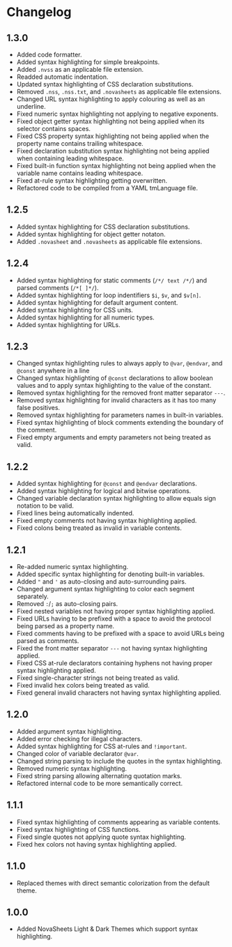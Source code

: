 # Changelog

## 1.3.0
- Added code formatter.
- Added syntax highlighting for simple breakpoints.
- Added `.nvss` as an applicable file extension.
- Readded automatic indentation.
- Updated syntax highlighting of CSS declaration substitutions.
- Removed `.nss`, `.nss.txt`, and `.novasheets` as applicable file extensions.
- Changed URL syntax highlighting to apply colouring as well as an underline.
- Fixed numeric syntax highlighting not applying to negative exponents.
- Fixed object getter syntax highlighting not being applied when its selector contains spaces.
- Fixed CSS property syntax highlighting not being applied when the property name contains trailing whitespace.
- Fixed declaration substitution syntax highlighting not being applied when containing leading whitespace.
- Fixed built-in function syntax highlighting not being applied when the variable name contains leading whitespace.
- Fixed at-rule syntax highlighting getting overwritten.
- Refactored code to be compiled from a YAML tmLanguage file.

## 1.2.5
- Added syntax highlighting for CSS declaration substitutions.
- Added syntax highlighting for object getter notaton.
- Added `.novasheet` and `.novasheets` as applicable file extensions.

## 1.2.4
- Added syntax highlighting for static comments (`/*/ text /*/`) and parsed comments (`/*[ ]*/`).
- Added syntax highlighting for loop indentifiers `$i`, `$v`, and `$v[n]`.
- Added syntax highlighting for default argument content.
- Added syntax highlighting for CSS units.
- Added syntax highlighting for all numeric types.
- Added syntax highlighting for URLs.

## 1.2.3
- Changed syntax highlighting rules to always apply to `@var`, `@endvar`, and `@const` anywhere in a line
- Changed syntax highlighting of `@const` declarations to allow boolean values and to apply syntax highlighting to the value of the constant.
- Removed syntax highlighting for the removed front matter separator `---`.
- Removed syntax highlighting for invalid characters as it has too many false positives.
- Removed syntax highlighting for parameters names in built-in variables.
- Fixed syntax highlighting of block comments extending the boundary of the comment.
- Fixed empty arguments and empty parameters not being treated as valid.

## 1.2.2
- Added syntax highlighting for `@const` and `@endvar` declarations.
- Added syntax highlighting for logical and bitwise operations.
- Changed variable declaration syntax highlighting to allow equals sign notation to be valid.
- Fixed lines being automatically indented.
- Fixed empty comments not having syntax highlighting applied.
- Fixed colons being treated as invalid in variable contents.

## 1.2.1
- Re-added numeric syntax highlighting.
- Added specific syntax highlighting for denoting built-in variables.
- Added `"` and `'` as auto-closing and auto-surrounding pairs.
- Changed argument syntax highlighting to color each segment separately.
- Removed `:`/`;` as auto-closing pairs.
- Fixed nested variables not having proper syntax highlighting applied.
- Fixed URLs having to be prefixed with a space to avoid the protocol being parsed as a property name.
- Fixed comments having to be prefixed with a space to avoid URLs being parsed as comments.
- Fixed the front matter separator `---` not having syntax highlighting applied.
- Fixed CSS at-rule declarators containing hyphens not having proper syntax highlighting applied.
- Fixed single-character strings not being treated as valid.
- Fixed invalid hex colors being treated as valid.
- Fixed general invalid characters not having syntax highlighting applied.

## 1.2.0
- Added argument syntax highlighting.
- Added error checking for illegal characters.
- Added syntax highlighting for CSS at-rules and `!important`.
- Changed color of variable declarator `@var`.
- Changed string parsing to include the quotes in the syntax highlighting.
- Removed numeric syntax highlighting.
- Fixed string parsing allowing alternating quotation marks.
- Refactored internal code to be more semantically correct.

## 1.1.1
- Fixed syntax highlighting of comments appearing as variable contents.
- Fixed syntax highlighting of CSS functions.
- Fixed single quotes not applying quote syntax highlighting.
- Fixed hex colors not having syntax highlighting applied.

## 1.1.0
- Replaced themes with direct semantic colorization from the default theme.

## 1.0.0
- Added NovaSheets Light & Dark Themes which support syntax highlighting.
